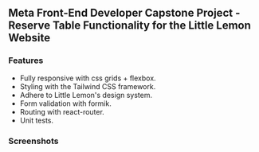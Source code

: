 ## Meta Front-End Developer Capstone Project - Reserve Table Functionality for the Little Lemon Website

### Features
* Fully responsive with css grids + flexbox.
* Styling with the Tailwind CSS framework.
* Adhere to Little Lemon's design system.
* Form validation with formik.
* Routing with react-router.
* Unit tests.

### Screenshots

